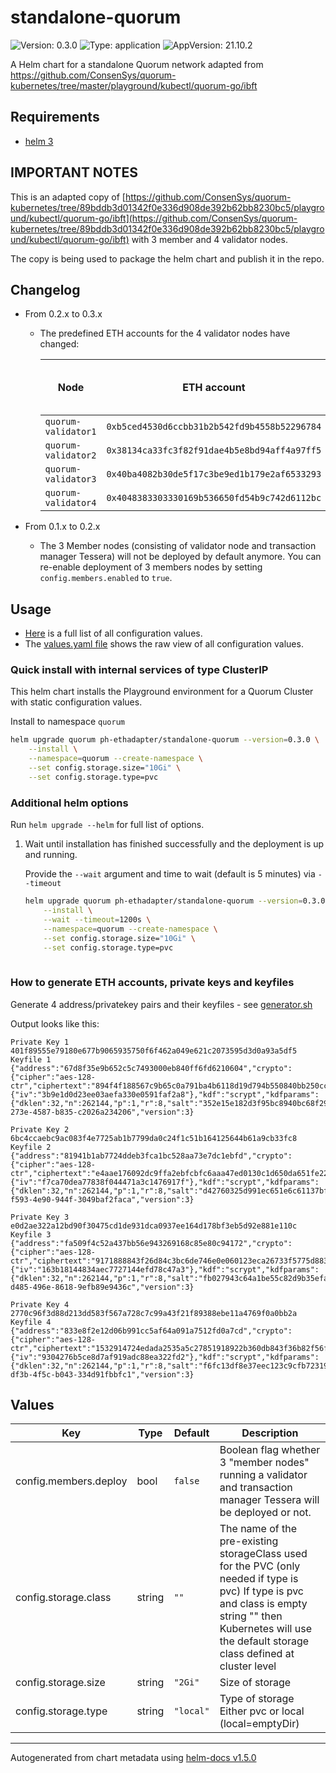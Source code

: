 # standalone-quorum

![Version: 0.3.0](https://img.shields.io/badge/Version-0.3.0-informational?style=flat-square) ![Type: application](https://img.shields.io/badge/Type-application-informational?style=flat-square) ![AppVersion: 21.10.2](https://img.shields.io/badge/AppVersion-21.10.2-informational?style=flat-square)

A Helm chart for a standalone Quorum network adapted from https://github.com/ConsenSys/quorum-kubernetes/tree/master/playground/kubectl/quorum-go/ibft

## Requirements

- [helm 3](https://helm.sh/docs/intro/install/)

## IMPORTANT NOTES

This is an adapted copy of [https://github.com/ConsenSys/quorum-kubernetes/tree/89bddb3d01342f0e336d908de392b62bb8230bc5/playground/kubectl/quorum-go/ibft](https://github.com/ConsenSys/quorum-kubernetes/tree/89bddb3d01342f0e336d908de392b62bb8230bc5/playground/kubectl/quorum-go/ibft) with 3 member and 4 validator nodes.

The copy is being used to package the helm chart and publish it in the repo.

## Changelog

- From 0.2.x to 0.3.x
  - The predefined ETH accounts for the 4 validator nodes have changed:

    | Node | ETH account | private key | Password for unlocking account |
    |-------------------------|:-----------:|:-------:|:------------------------------------:|
    | `quorum-validator1` | `0xb5ced4530d6ccbb31b2b542fd9b4558b52296784` | `0x6b93a268f68239d321981125ecf24488920c6b3d900043d56fef66adb776abd5` | `Password` |<!-- # pragma: allowlist secret -->
    | `quorum-validator2` | `0x38134ca33fc3f82f91dae4b5e8bd94aff4a97ff5` | `0x8b360f3e5e4a83b71b2783c61c3026e0f1f0cd077a96b476f002f698a844f877` | `Password` |<!-- # pragma: allowlist secret -->
    | `quorum-validator3` | `0x40ba4082b30de5f17c3be9ed1b179e2af6533293` | `0xf4bd1e7d8c12ae9f23e56cbc79bb39aec69801ed66606e6e18186c2dd7cce731` | `Password` |<!-- # pragma: allowlist secret -->
    | `quorum-validator4` | `0x4048383303330169b536650fd54b9c742d6112bc` | `0xba3351cf7d27ff96dc23f9b8e1669688d94cc71957e33acaa1d7e07db740e6da` | `Password` |<!-- # pragma: allowlist secret -->

- From 0.1.x to 0.2.x
    - The 3 Member nodes (consisting of validator node and transaction manager Tessera) will not be deployed by default anymore.
    You can re-enable deployment of 3 members nodes by setting `config.members.enabled` to `true`.

## Usage

- [Here](./README.md#values) is a full list of all configuration values.
- The [values.yaml file](./values.yaml) shows the raw view of all configuration values.

### Quick install with internal services of type ClusterIP

This helm chart installs the Playground environment for a Quorum Cluster with static configuration values.

Install to namespace `quorum`

```bash
helm upgrade quorum ph-ethadapter/standalone-quorum --version=0.3.0 \
    --install \
    --namespace=quorum --create-namespace \
    --set config.storage.size="10Gi" \
    --set config.storage.type=pvc

```

### Additional helm options

Run `helm upgrade --helm` for full list of options.

1. Wait until installation has finished successfully and the deployment is up and running.

    Provide the `--wait` argument and time to wait (default is 5 minutes) via `--timeout`

    ```bash
    helm upgrade quorum ph-ethadapter/standalone-quorum --version=0.3.0 \
        --install \
        --wait --timeout=1200s \
        --namespace=quorum --create-namespace \
        --set config.storage.size="10Gi" \
        --set config.storage.type=pvc
       
    ```

### How to generate ETH accounts, private keys and keyfiles

Generate 4 address/privatekey pairs and their keyfiles - see [generator.sh](generator.sh)

Output looks like this:

```text
Private Key 1
401f89555e79180e677b9065935750f6f462a049e621c2073595d3d0a93a5df5
Keyfile 1
{"address":"67d8f35e9b652c5c7493000eb840ff6fd6210604","crypto":{"cipher":"aes-128-ctr","ciphertext":"894f4f188567c9b65c0a791ba4b6118d19d794b550840bb250cc1fce78dcdf30","cipherparams":{"iv":"3b9e1d0d23ee03aefa330e0591faf2a8"},"kdf":"scrypt","kdfparams":{"dklen":32,"n":262144,"p":1,"r":8,"salt":"352e15e182d3f95bc8940bc68f29fe378cdb0e27635f296a767f317a8ae46b2b"},"mac":"eaef10f1f405fb7a8499e0dd52698dc47e0fe54a647fc94b0d07fed8b67e9931"},"id":"4bf8c4d4-273e-4587-b835-c2026a234206","version":3}

Private Key 2
6bc4ccaebc9ac083f4e7725ab1b7799da0c24f1c51b164125644b61a9cb33fc8
Keyfile 2
{"address":"81941b1ab7724ddeb3fca1bc528aa73e7dc1ebfd","crypto":{"cipher":"aes-128-ctr","ciphertext":"e4aae176092dc9ffa2ebfcbfc6aaa47ed0130c1d650da651fe2206be66a6865d","cipherparams":{"iv":"f7ca70dea77838f044471a3c1476917f"},"kdf":"scrypt","kdfparams":{"dklen":32,"n":262144,"p":1,"r":8,"salt":"d42760325d991ec651e6c61137bf23936f831ed5aa2d3a31895a6c9c9c361821"},"mac":"38d8b458dfac356070e4a4066986abe1c1f2dd9b9911b499c52fe4fc15b77b16"},"id":"e7279674-f593-4e90-944f-3049baf2faca","version":3}

Private Key 3
e0d2ae322a12bd90f30475cd1de931dca0937ee164d178bf3eb5d92e881e110c
Keyfile 3
{"address":"fa509f4c52a437bb56e943269168c85e80c94172","crypto":{"cipher":"aes-128-ctr","ciphertext":"9171888843f26d84c3bc6de746e0e060123eca26733f5775d88389b5a4da066d","cipherparams":{"iv":"163b18144834aec7727144efd78c47a3"},"kdf":"scrypt","kdfparams":{"dklen":32,"n":262144,"p":1,"r":8,"salt":"fb027943c64a1be55c82d9b35efae31dc60916047782bdada6fc773050f6f8ac"},"mac":"27db1ae07848d41d58208453f477f0c154c6e4207230d4d82138f324bbe0bc74"},"id":"167faad7-d485-496e-8618-9efb89e9436c","version":3}

Private Key 4
2770c96f3d88d213dd583f567a728c7c99a43f21f89388ebe11a4769f0a0bb2a
Keyfile 4
{"address":"833e8f2e12d06b991cc5af64a091a7512fd0a7cd","crypto":{"cipher":"aes-128-ctr","ciphertext":"1532914724edada2535a5c27851918922b360db843f36b82f56fb7312201acc1","cipherparams":{"iv":"9304276b5ce8d7af919adc88ea322fd2"},"kdf":"scrypt","kdfparams":{"dklen":32,"n":262144,"p":1,"r":8,"salt":"f6fc13df8e37eec123c9cfb72319d896444e6f12b0784cc81af17d3977e40e14"},"mac":"c657bb82eac69c6956f9e3094b2dc46450f5a4e5ffe2b8e83e9c51acf425bce4"},"id":"c00ee244-df3b-4f5c-b043-334d91fbbfc1","version":3}
```

## Values

| Key | Type | Default | Description |
|-----|------|---------|-------------|
| config.members.deploy | bool | `false` | Boolean flag whether 3 "member nodes" running a validator and transaction manager Tessera will be deployed or not. |
| config.storage.class | string | `""` | The name of the pre-existing storageClass used for the PVC (only needed if type is pvc) If type is pvc and class is empty string "" then Kubernetes will use the default storage class defined at cluster level |
| config.storage.size | string | `"2Gi"` | Size of storage |
| config.storage.type | string | `"local"` | Type of storage Either pvc or local (local=emptyDir) |

----------------------------------------------
Autogenerated from chart metadata using [helm-docs v1.5.0](https://github.com/norwoodj/helm-docs/releases/v1.5.0)
